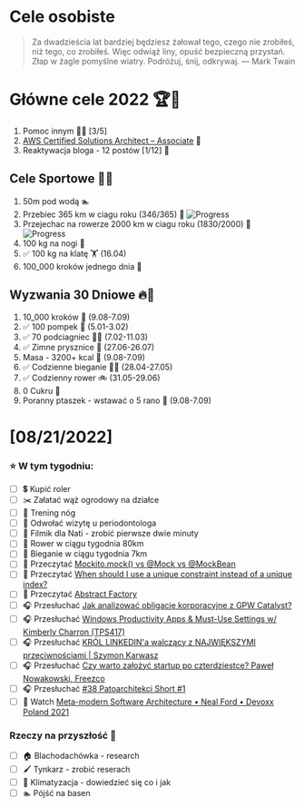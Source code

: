 Cele osobiste
==============
> Za dwadzieścia lat bardziej będziesz żałował tego, czego nie zrobiłeś, niż tego, co zrobiłeś. Więc odwiąż liny, opuść bezpieczną przystań. Złap w żagle pomyślne wiatry. Podróżuj, śnij, odkrywaj.
> — Mark Twain

# Główne cele 2022 🏆🥇
1. Pomoc innym 🧚‍♂️ [3/5]
2. [AWS Certified Solutions Architect – Associate](https://aws.amazon.com/certification/certified-solutions-architect-associate/) 📜
3. Reaktywacja bloga - 12 postów [1/12] 📝

## Cele Sportowe 💪🥈
1. 50m pod wodą 🏊
2. Przebiec 365 km w ciagu roku (346/365) 🏃 ![Progress](https://progress-bar.dev/95/)
3. Przejechac na rowerze 2000 km w ciagu roku (1830/2000) 🚴 ![Progress](https://progress-bar.dev/91/)
4. 100 kg na nogi 🦵
5. ✅ 100 kg na klatę 🏋️ (16.04)
6. 100_000 kroków jednego dnia 🚶

## Wyzwania 30 Dniowe 🔥🥉
1. 10_000 kroków 🦶 (9.08-7.09)
2. ✅ 100 pompek 🙇 (5.01-3.02)
3. ✅ 70 podciagniec 🏋️‍♂️ (7.02-11.03)
4. ✅ Zimne prysznice 🚿 (27.06-26.07)
5. Masa - 3200+ kcal 🍌 (9.08-7.09)
6. ✅ Codzienne bieganie 🏃‍♀️ (28.04-27.05)
7. ✅ Codzienny rower 🚲 (31.05-29.06)
8. 0 Cukru 🎂
9. Poranny ptaszek - wstawać o 5 rano 🌅 (9.08-7.09)

# [08/21/2022]
### ⭐ W tym tygodniu:
- [ ] 💲 Kupić roler
- [ ] ✂️ Załatać wąż ogrodowy na działce
- [ ] 🦵 Trening nóg
- [ ] 🦷 Odwołać wizytę u periodontologa
- [ ] 🎥 Filmik dla Nati - zrobić pierwsze dwie minuty
- [ ] 🚴 Rower w ciągu tygodnia 80km
- [ ] 🏃 Bieganie w ciągu tygodnia 7km
- [ ] 📗 Przeczytać [Mockito.mock() vs @Mock vs @MockBean](https://clockworkjava.pl/2022/08/mockito-mock-vs-mock-vs-mockbean/)
- [ ] 📗 Przeczytać [When should I use a unique constraint instead of a unique index?](https://dba.stackexchange.com/questions/144/when-should-i-use-a-unique-constraint-instead-of-a-unique-index)
- [ ] 📗 Przeczytać [Abstract Factory](https://java-design-patterns.com/patterns/abstract-factory/)
- [ ] 🎧 Przesłuchać [Jak analizować obligacje korporacyjne z GPW Catalyst?](https://inwestomat.eu/jak-analizowac-obligacje-korporacyjne-z-gpw-catalyst/)
- [ ] 🎧 Przesłuchać [Windows Productivity Apps & Must-Use Settings w/ Kimberly Charron (TPS417)](https://www.asianefficiency.com/podcasts/417-kimberly-charron/)
- [ ] 🎧 Przesłuchać [KRÓL LINKEDIN'a walczący z NAJWIĘKSZYMI przeciwnościami | Szymon Karwasz](https://www.youtube.com/watch?v=SDkNk62rdy8)
- [ ] 🎧 Przesłuchać [Czy warto założyć startup po czterdziestce? Paweł Nowakowski, Freezco](https://zaprojektujswojezycie.pl/czy-warto-zalozyc-startup-po-czterdziestce-pawel-nowakowski-freezco/)
- [ ] 🎧 Przesłuchać [#38 Patoarchitekci Short #1](https://patoarchitekci.io/38/)
- [ ] 🎥 Watch [Meta-modern Software Architecture • Neal Ford • Devoxx Poland 2021](https://youtu.be/DlL27U2aWTI)

### Rzeczy na przyszłość 🏅
- [ ] 🏠 Blachodachówka - research
- [ ] 🖌️ Tynkarz - zrobić reserach
- [ ] 🥶 Klimatyzacja - dowiedzieć się co i jak
- [ ] 🏊 Pójść na basen
